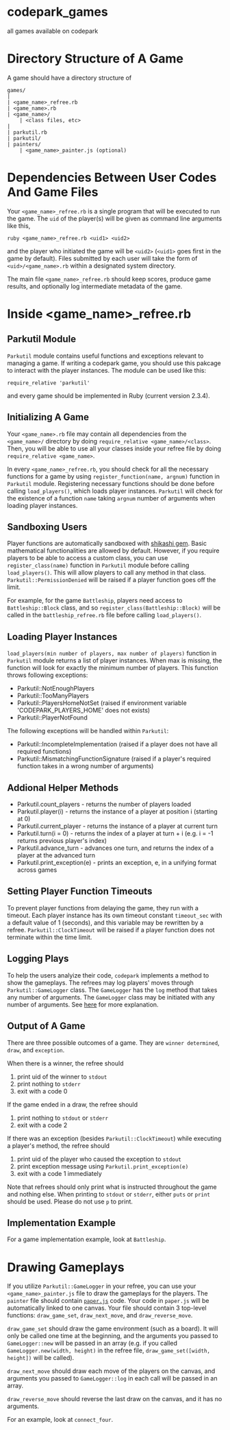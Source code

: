 # codepark_games
all games available on codepark

# Directory Structure of A Game
A game should have a directory structure of

    games/
    |
    | <game_name>_refree.rb
    | <game_name>.rb
    | <game_name>/
        | <class files, etc>
    |
    | parkutil.rb
    | parkutil/
    | painters/
        | <game_name>_painter.js (optional)

# Dependencies Between User Codes And Game Files

Your `<game_name>_refree.rb` is a single program that will be executed to run the game.
The `uid` of the player(s) will be given as command line arguments like this,

    ruby <game_name>_refree.rb <uid1> <uid2>

and the player who initiated the game will be `<uid2>` (`<uid1>` goes first in the game by default).
Files submitted by each user will take the form of `<uid>/<game_name>.rb` within a designated system directory.

The main file `<game_name>_refree.rb` should keep scores, produce game results, and optionally log intermediate metadata of the game.

# Inside <game_name>_refree.rb

## Parkutil Module
`Parkutil` module contains useful functions and exceptions relevant to managing a game.
If writing a codepark game, you should use this pakcage to interact with the player instances.
The module can be used like this:

    require_relative 'parkutil'

and every game should be implemented in Ruby (current version 2.3.4).

## Initializing A Game
Your `<game_name>.rb` file may contain all dependencies from the `<game_name>/` directory by doing `require_relative <game_name>/<class>`. Then, you will be able to use all your classes inside your refree file by doing `require_relative <game_name>`.

In every `<game_name>_refree.rb`, you should check for all the necessary functions for a game by using `register_function(name, argnum)` function in `Parkutil` module. Registering necessary functions should be done before calling `load_players()`, which loads player instances. `Parkutil` will check for the existence of a function `name` taking `argnum` number of arguments when loading player instances.

## Sandboxing Users
Player functions are automatically sandboxed with [shikashi gem](https://github.com/tario/shikashi). Basic mathematical functionalities are allowed by default. However, if you require players to be able to access a custom class, you can use `register_class(name)` function in `Parkutil` module before calling `load_players()`. This will allow players to call any method in that class. `Parkutil::PermissionDenied` will be raised if a player function goes off the limit.

For example, for the game `Battleship`, players need access to `Battleship::Block` class, and so `register_class(Battleship::Block)` will be called in the `battleship_refree.rb` file before calling `load_players()`.

## Loading Player Instances
`load_players(min number of players, max number of players)` function in `Parkutil` module returns a list of player instances. When max is missing, the function will look for exactly the minimum number of players.
This function throws following exceptions:
 - Parkutil::NotEnoughPlayers
 - Parkutil::TooManyPlayers
 - Parkutil::PlayersHomeNotSet (raised if environment variable 'CODEPARK_PLAYERS_HOME' does not exists)
 - Parkutil::PlayerNotFound

The following exceptions will be handled within `Parkutil`:
 - Parkutil::IncompleteImplementation (raised if a player does not have all required functions)
 - Parkutil::MismatchingFunctionSignature (raised if a player's required function takes in a wrong number of arguments)

## Addional Helper Methods
 - Parkutil.count_players - returns the number of players loaded
 - Parkutil.player(i) - returns the instance of a player at position i (starting at 0)
 - Parkutil.current_player - returns the instance of a player at current turn
 - Parkutil.turn(i = 0) - returns the index of a player at turn + i (e.g. i = -1 returns previous player's index)
 - Parkutil.advance_turn - advances one turn, and returns the index of a player at the advanced turn
 - Parkutil.print_exception(e) - prints an exception, e, in a unifying format across games

## Setting Player Function Timeouts
To prevent player functions from delaying the game, they run with a timeout.
Each player instance has its own timeout constant `timeout_sec` with a default value of 1 (seconds), and this variable may be rewritten by a refree. `Parkutil::ClockTimeout` will be raised if a player function does not terminate within the time limit.

## Logging Plays
To help the users analyize their code, `codepark` implements a method to show the gameplays. The refrees may log players' moves through `Parkutil::GameLogger` class. The `GameLogger` has the `log` method that takes any number of arguments. The `GameLogger` class may be initiated with any number of arguments. See [here](#drawing-gameplays) for more explanation.

## Output of A Game
There are three possible outcomes of a game. They are `winner determined`, `draw`, and `exception`.

When there is a winner, the refree should
 1. print uid of the winner to `stdout`
 2. print nothing to `stderr`
 2. exit with a code 0

If the game ended in a draw, the refree should
 1. print nothing to `stdout` or `stderr`
 2. exit with a code 2

If there was an exception (besides `Parkutil::ClockTimeout`) while executing a player's method, the refree should
 1. print uid of the player who caused the exception to `stdout`
 2. print exception message using `Parkutil.print_exception(e)`
 3. exit with a code 1 immediately

Note that refrees should only print what is instructed throughout the game and nothing else. When printing to `stdout` or `stderr`, either `puts` or `print` should be used. Please do not use `p` to print.

## Implementation Example
For a game implementation example, look at `Battleship`.

# Drawing Gameplays
If you utilize `Parkutil::GameLogger` in your refree, you can use your `<game_name>_painter.js` file to draw the gameplays for the players. The `painter` file should contain [`paper.js`](http://paperjs.org/) code. Your code in `paper.js` will be automatically linked to one canvas. Your file should contain 3 top-level functions: `draw_game_set`, `draw_next_move`, and `draw_reverse_move`.

`draw_game_set` should draw the game environment (such as a board). It will only be called one time at the beginning, and the arguments you passed to `GameLogger::new` will be passed in an array (e.g. if you called `GameLogger.new(width, height)` in the refree file, `draw_game_set([width, height])` will be called).

`draw_next_move` should draw each move of the players on the canvas, and arguments you passed to `GameLogger::log` in each call will be passed in an array.

`draw_reverse_move` should reverse the last draw on the canvas, and it has no arguments.

For an example, look at `connect_four`.

